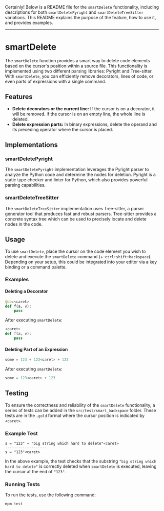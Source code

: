 Certainly! Below is a README file for the `smartDelete` functionality, including descriptions for both `smartDeletePyright` and `smartDeleteTreeSitter` variations. This README explains the purpose of the feature, how to use it, and provides examples.

---

# smartDelete

The `smartDelete` function provides a smart way to delete code elements based on the cursor's position within a source file. This functionality is implemented using two different parsing libraries: Pyright and Tree-sitter. With `smartDelete`, you can efficiently remove decorators, lines of code, or even parts of expressions with a single command.

## Features

- **Delete decorators or the current line:** If the cursor is on a decorator, it will be removed. If the cursor is on an empty line, the whole line is deleted.
- **Delete expression parts:** In binary expressions, delete the operand and its preceding operator where the cursor is placed.

## Implementations

### smartDeletePyright

The `smartDeletePyright` implementation leverages the Pyright parser to analyze the Python code and determine the nodes for deletion. Pyright is a static type checker and linter for Python, which also provides powerful parsing capabilities.

### smartDeleteTreeSitter

The `smartDeleteTreeSitter` implementation uses Tree-sitter, a parser generator tool that produces fast and robust parsers. Tree-sitter provides a concrete syntax tree which can be used to precisely locate and delete nodes in the code.

## Usage

To use `smartDelete`, place the cursor on the code element you wish to delete and execute the `smartDelete` command (+-`ctrl+shift+backspace`). Depending on your setup, this could be integrated into your editor via a key binding or a command palette.

### Examples

#### Deleting a Decorator

```python
@dec<caret>
def f(a, v):
    pass
```

After executing `smartDelete`:

```python
<caret>
def f(a, v):
    pass
```

#### Deleting Part of an Expression

```python
some = 123 + 123<caret> + 123
```

After executing `smartDelete`:

```python
some = 123<caret> + 123
```

## Testing

To ensure the correctness and reliability of the `smartDelete` functionality, a series of tests can be added in the `src/test/smart_backspace` folder. These tests are in the `.gold` format where the cursor position is indicated by `<caret>`.

### Example Test

```text
s = "123" + "big string which hard to delete"<caret>
-------------------
s = "123"<caret>
```

In the above example, the test checks that the substring `"big string which hard to delete"` is correctly deleted when `smartDelete` is executed, leaving the cursor at the end of `"123"`.

### Running Tests

To run the tests, use the following command:

```sh
npm test
```
